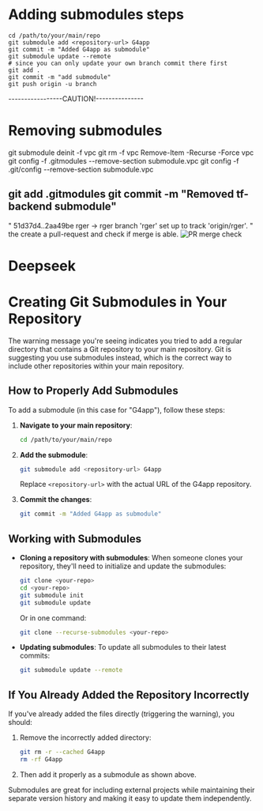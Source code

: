 # Adding submodules steps
```
cd /path/to/your/main/repo
git submodule add <repository-url> G4app
git commit -m "Added G4app as submodule"
git submodule update --remote
# since you can only update your own branch commit there first
git add .
git commit -m "add submodule"
git push origin -u branch
```
-----------------CAUTION!---------------
# Removing submodules
git submodule deinit -f vpc
git rm -f vpc
Remove-Item -Recurse -Force vpc
git config -f .gitmodules --remove-section submodule.vpc
git config -f .git/config --remove-section submodule.vpc

git add .gitmodules
git commit -m "Removed tf-backend submodule"
---------------------------------------------
"
   51d37d4..2aa49be  rger -> rger
branch 'rger' set up to track 'origin/rger'.
"
the create a pull-request and check if merge is able.
![PR merge check](/g4infra/images/PRcompare.png)



# Deepseek
# Creating Git Submodules in Your Repository

The warning message you're seeing indicates you tried to add a regular directory that contains a Git repository to your main repository. Git is suggesting you use submodules instead, which is the correct way to include other repositories within your main repository.

## How to Properly Add Submodules

To add a submodule (in this case for "G4app"), follow these steps:

1. **Navigate to your main repository**:
   ```bash
   cd /path/to/your/main/repo
   ```

2. **Add the submodule**:
   ```bash
   git submodule add <repository-url> G4app
   ```
   Replace `<repository-url>` with the actual URL of the G4app repository.

3. **Commit the changes**:
   ```bash
   git commit -m "Added G4app as submodule"
   ```

## Working with Submodules

- **Cloning a repository with submodules**:
  When someone clones your repository, they'll need to initialize and update the submodules:
  ```bash
  git clone <your-repo>
  cd <your-repo>
  git submodule init
  git submodule update
  ```
  Or in one command:
  ```bash
  git clone --recurse-submodules <your-repo>
  ```

- **Updating submodules**:
  To update all submodules to their latest commits:
  ```bash
  git submodule update --remote
  ```

## If You Already Added the Repository Incorrectly

If you've already added the files directly (triggering the warning), you should:

1. Remove the incorrectly added directory:
   ```bash
   git rm -r --cached G4app
   rm -rf G4app
   ```

2. Then add it properly as a submodule as shown above.

Submodules are great for including external projects while maintaining their separate version history and making it easy to update them independently.
